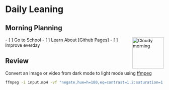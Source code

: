 # Daily Leaning
## Morning Planning
<img alt="Cloudy morning" src="https://octodex.github.com/images/cloud.jpg" width="100" align="right">
- [ ] Go to School
- [ ] Learn About [Github Pages]
- [ ] Improve everday

## Review
Convert an image or video from dark mode to light mode using [ffmpeg](https://www.ffmpeg.org)

```bash
ffmpeg -i input.mp4 -vf "negate,hue=h=180,eq=contrast=1.2:saturation=1.1" output.mp4
```
